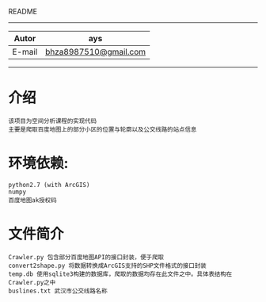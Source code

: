 README


***
|Autor|ays|
|---|---|
|E-mail|bhza8987510@gmail.com
***

# 介绍
    该项目为空间分析课程的实现代码
    主要是爬取百度地图上的部分小区的位置与轮廓以及公交线路的站点信息
    
# 环境依赖:
    python2.7 (with ArcGIS)
    numpy
    百度地图ak授权码

# 文件简介
    Crawler.py 包含部分百度地图API的接口封装，便于爬取
    convert2shape.py 将数据转换成ArcGIS支持的SHP文件格式的接口封装
    temp.db 使用sqlite3构建的数据库，爬取的数据均存在此文件之中。具体表结构在Crawler.py之中
    buslines.txt 武汉市公交线路名称

